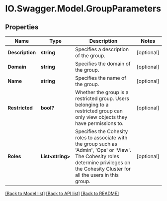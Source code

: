 # IO.Swagger.Model.GroupParameters
## Properties

Name | Type | Description | Notes
------------ | ------------- | ------------- | -------------
**Description** | **string** | Specifies a description of the group. | [optional] 
**Domain** | **string** | Specifies the domain of the group. | [optional] 
**Name** | **string** | Specifies the name of the group. | [optional] 
**Restricted** | **bool?** | Whether the group is a restricted group. Users belonging to a restricted group can only view objects they have permissions to. | [optional] 
**Roles** | **List&lt;string&gt;** | Specifies the Cohesity roles to associate with the group such as &#39;Admin&#39;, &#39;Ops&#39; or &#39;View&#39;. The Cohesity roles determine privileges on the Cohesity Cluster for all the users in this group. | [optional] 

[[Back to Model list]](../README.md#documentation-for-models) [[Back to API list]](../README.md#documentation-for-api-endpoints) [[Back to README]](../README.md)

